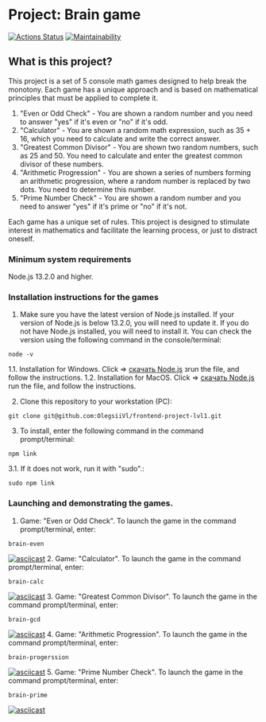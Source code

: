 # Project: Brain game
[![Actions Status](https://github.com/OlegSiVl/frontend-project-lvl1/workflows/hexlet-check/badge.svg)](https://github.com/OlegSiVl/frontend-project-lvl1/actions) [![Maintainability](https://api.codeclimate.com/v1/badges/0fddeceb197553aaf5f6/maintainability)](https://codeclimate.com/github/OlegsiiVl/frontend-project-lvl1/maintainability)

## What is this project?

This project is a set of 5 console math games designed to help break the monotony. Each game has a unique approach and is based on mathematical principles that must be applied to complete it.

1. "Even or Odd Check" - You are shown a random number and you need to answer "yes" if it's even or "no" if it's odd.
2. "Calculator" - You are shown a random math expression, such as 35 + 16, which you need to calculate and write the correct answer.
3. "Greatest Common Divisor" - You are shown two random numbers, such as 25 and 50. You need to calculate and enter the greatest common divisor of these numbers.
4. "Arithmetic Progression" - You are shown a series of numbers forming an arithmetic progression, where a random number is replaced by two dots. You need to determine this number.
5. "Prime Number Check" - You are shown a random number and you need to answer "yes" if it's prime or "no" if it's not.

Each game has a unique set of rules. This project is designed to stimulate interest in mathematics and facilitate the learning process, or just to distract oneself.

### Minimum system requirements
Node.js 13.2.0 and higher.
### Installation instructions for the games
1. Make sure you have the latest version of Node.js installed. If your version of Node.js is below 13.2.0, you will need to update it. If you do not have Node.js installed, you will need to install it. You can check the version using the following command in the console/terminal:
```
node -v
```
1.1. Installation for Windows. Click => [скачать Node.js](https://nodejs.org/dist/v18.15.0/node-v18.15.0-x86.msi) зrun the file, and follow the instructions.
1.2. Installation for MacOS. Click => [скачать Node.js](https://nodejs.org/dist/v19.8.1/node-v19.8.1.pkg) run the file, and follow the instructions.

2. Clone this repository to your workstation (PC):
```
git clone git@github.com:OlegsiiVl/frontend-project-lvl1.git
```
3. To install, enter the following command in the command prompt/terminal:
```
npm link
```
3.1. If it does not work, run it with "sudo".:
```
sudo npm link
```
### Launching and demonstrating the games.
1. Game: "Even or Odd Check".
To launch the game in the command prompt/terminal, enter:
```
brain-even
```
[![asciicast](https://asciinema.org/a/UwGmWLpSJeRXIkzYYXP45aogl.svg)](https://asciinema.org/a/UwGmWLpSJeRXIkzYYXP45aogl)
2. Game: "Calculator".
To launch the game in the command prompt/terminal, enter:
```
brain-calc
```
[![asciicast](https://asciinema.org/a/fSDmguCxCYMXc9caGPvlPEbu9.svg)](https://asciinema.org/a/fSDmguCxCYMXc9caGPvlPEbu9)
3. Game: "Greatest Common Divisor".
To launch the game in the command prompt/terminal, enter:
```
brain-gcd
```
[![asciicast](   https://asciinema.org/a/2cOw1Ct7ziRhTnvxbFCjhNTbl.svg)](   https://asciinema.org/a/2cOw1Ct7ziRhTnvxbFCjhNTbl)
4. Game: "Arithmetic Progression".
To launch the game in the command prompt/terminal, enter:
```
brain-progerssion
```
[![asciicast](https://asciinema.org/a/MOXscdE4ZIEFHUHLWe1XBIgn2.svg)](https://asciinema.org/a/MOXscdE4ZIEFHUHLWe1XBIgn2)
5. Game: "Prime Number Check".
To launch the game in the command prompt/terminal, enter:
```
brain-prime
```
[![asciicast](https://asciinema.org/a/DqVBxGbEFmkUBRbzodAFU7Btv.svg)](https://asciinema.org/a/DqVBxGbEFmkUBRbzodAFU7Btv)